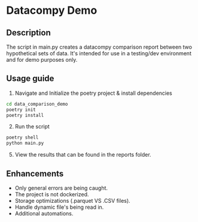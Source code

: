 # Datacompy Demo

## Description

The script in main.py creates a datacompy comparison report between two hypothetical sets of data. It's intended for use in a testing/dev environment and for demo purposes only. 

## Usage guide

1. Navigate and Initialize the poetry project & install dependencies
   
``` bash
cd data_comparison_demo
poetry init
poetry install
```

2. Run the script
   
``` bash
poetry shell
python main.py
``` 

5. View the results that can be found in the reports folder.

## Enhancements
- Only general errors are being caught.
- The project is not dockerized.
- Storage optimizations (.parquet VS .CSV files). 
- Handle dynamic file's being read in.
- Additional automations.
